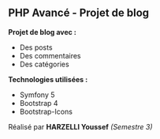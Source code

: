 ## PHP Avancé - Projet de blog
**Projet de blog avec :** 

 - Des posts
 - Des commentaires
 - Des catégories
 
**Technologies utilisées :** 

 - Symfony 5  
 - Bootstrap 4 
 - Bootstrap-Icons

Réalisé par **HARZELLI Youssef** *(Semestre 3)*